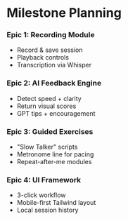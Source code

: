 # Milestone Planning

### Epic 1: Recording Module
- Record & save session  
- Playback controls  
- Transcription via Whisper  

### Epic 2: AI Feedback Engine
- Detect speed + clarity  
- Return visual scores  
- GPT tips + encouragement  

### Epic 3: Guided Exercises
- "Slow Talker" scripts  
- Metronome line for pacing  
- Repeat-after-me modules  

### Epic 4: UI Framework
- 3-click workflow  
- Mobile-first Tailwind layout  
- Local session history  
